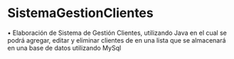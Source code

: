 # SistemaGestionClientes

•	Elaboración de Sistema de Gestión Clientes, utilizando Java en el cual se podrá agregar, editar y eliminar clientes de en una lista que se almacenará en una base de datos utilizando MySql
